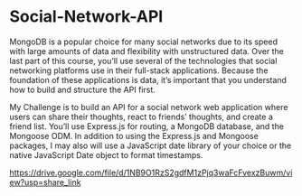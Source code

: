 # Social-Network-API

MongoDB is a popular choice for many social networks due to its speed with large amounts of data and flexibility with unstructured data. Over the last part of this course, you’ll use several of the technologies that social networking platforms use in their full-stack applications. Because the foundation of these applications is data, it’s important that you understand how to build and structure the API first.

My Challenge is to build an API for a social network web application where users can share their thoughts, react to friends’ thoughts, and create a friend list. You’ll use Express.js for routing, a MongoDB database, and the Mongoose ODM. In addition to using the Express.js and Mongoose packages, I may also will use a JavaScript date library of your choice or the native JavaScript Date object to format timestamps.


https://drive.google.com/file/d/1NB9O1RzS2gdfM1zPjq3waFcFvexzBuwm/view?usp=share_link 
